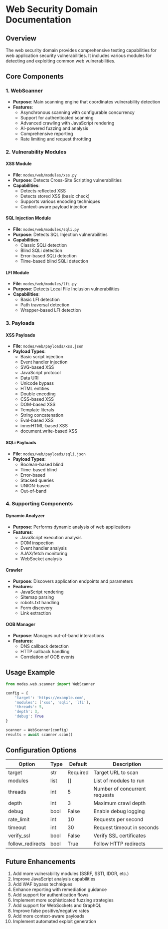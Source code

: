 # Web Security Domain Documentation

## Overview
The web security domain provides comprehensive testing capabilities for web application security vulnerabilities. It includes various modules for detecting and exploiting common web vulnerabilities.

## Core Components

### 1. WebScanner
- **Purpose**: Main scanning engine that coordinates vulnerability detection
- **Features**:
  - Asynchronous scanning with configurable concurrency
  - Support for authenticated scanning
  - Advanced crawling with JavaScript rendering
  - AI-powered fuzzing and analysis
  - Comprehensive reporting
  - Rate limiting and request throttling

### 2. Vulnerability Modules

#### XSS Module
- **File**: `modes/web/modules/xss.py`
- **Purpose**: Detects Cross-Site Scripting vulnerabilities
- **Capabilities**:
  - Detects reflected XSS
  - Detects stored XSS (basic check)
  - Supports various encoding techniques
  - Context-aware payload injection

#### SQL Injection Module
- **File**: `modes/web/modules/sqli.py`
- **Purpose**: Detects SQL Injection vulnerabilities
- **Capabilities**:
  - Classic SQLi detection
  - Blind SQLi detection
  - Error-based SQLi detection
  - Time-based blind SQLi detection

#### LFI Module
- **File**: `modes/web/modules/lfi.py`
- **Purpose**: Detects Local File Inclusion vulnerabilities
- **Capabilities**:
  - Basic LFI detection
  - Path traversal detection
  - Wrapper-based LFI detection

### 3. Payloads

#### XSS Payloads
- **File**: `modes/web/payloads/xss.json`
- **Payload Types**:
  - Basic script injection
  - Event handler injection
  - SVG-based XSS
  - JavaScript protocol
  - Data URI
  - Unicode bypass
  - HTML entities
  - Double encoding
  - CSS-based XSS
  - DOM-based XSS
  - Template literals
  - String concatenation
  - Eval-based XSS
  - innerHTML-based XSS
  - document.write-based XSS

#### SQLi Payloads
- **File**: `modes/web/payloads/sqli.json`
- **Payload Types**:
  - Boolean-based blind
  - Time-based blind
  - Error-based
  - Stacked queries
  - UNION-based
  - Out-of-band

### 4. Supporting Components

#### Dynamic Analyzer
- **Purpose**: Performs dynamic analysis of web applications
- **Features**:
  - JavaScript execution analysis
  - DOM inspection
  - Event handler analysis
  - AJAX/fetch monitoring
  - WebSocket analysis

#### Crawler
- **Purpose**: Discovers application endpoints and parameters
- **Features**:
  - JavaScript rendering
  - Sitemap parsing
  - robots.txt handling
  - Form discovery
  - Link extraction

#### OOB Manager
- **Purpose**: Manages out-of-band interactions
- **Features**:
  - DNS callback detection
  - HTTP callback handling
  - Correlation of OOB events

## Usage Example

```python
from modes.web.scanner import WebScanner

config = {
    'target': 'https://example.com',
    'modules': ['xss', 'sqli', 'lfi'],
    'threads': 5,
    'depth': 3,
    'debug': True
}

scanner = WebScanner(config)
results = await scanner.scan()
```

## Configuration Options

| Option | Type | Default | Description |
|--------|------|---------|-------------|
| target | str | Required | Target URL to scan |
| modules | list | [] | List of modules to run |
| threads | int | 5 | Number of concurrent requests |
| depth | int | 3 | Maximum crawl depth |
| debug | bool | False | Enable debug logging |
| rate_limit | int | 10 | Requests per second |
| timeout | int | 30 | Request timeout in seconds |
| verify_ssl | bool | False | Verify SSL certificates |
| follow_redirects | bool | True | Follow HTTP redirects |

## Future Enhancements

1. Add more vulnerability modules (SSRF, SSTI, IDOR, etc.)
2. Improve JavaScript analysis capabilities
3. Add WAF bypass techniques
4. Enhance reporting with remediation guidance
5. Add support for authentication flows
6. Implement more sophisticated fuzzing strategies
7. Add support for WebSockets and GraphQL
8. Improve false positive/negative rates
9. Add more context-aware payloads
10. Implement automated exploit generation
